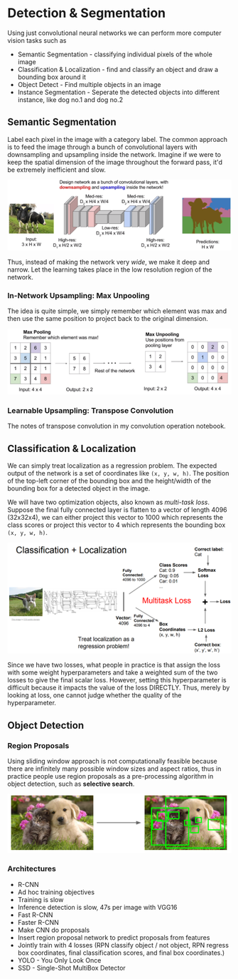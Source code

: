
# Detection & Segmentation
Using just convolutional neural networks we can perform more computer vision tasks such as
* Semantic Segmentation - classifying individual pixels of the whole image
* Classification & Localization - find and classify an object and draw a bounding box around it 
* Object Detect - Find multiple objects in an image
* Instance Segmentation - Seperate the detected objects into different instance, like dog no.1 and dog no.2

## Semantic Segmentation
Label each pixel in the image with a category label. The common approach is to feed the image through a bunch of convolutional layers with downsampling and upsampling inside the network. Imagine if we were to keep the spatial dimension of the image throughout the forward pass, it'd be extremely inefficient and slow. 

![semantic_segment_full_conv](assets/semantic_segment_full_conv.png)

Thus, instead of making the network very *wide*, we make it deep and narrow. Let the learning takes place in the low resolution region of the network.

### In-Network Upsampling: Max Unpooling
The idea is quite simple, we simply remember which element was max and then use the same position to project back to the original dimension. 

![max_unpooling](assets/max_unpooling.png)

### Learnable Upsampling: Transpose Convolution
The notes of transpose convolution in my convolution operation notebook.

## Classification & Localization
We can simply treat localization as a regression problem. The expected output of the network is a set of coordinates like `(x, y, w, h)`. The position of the top-left corner of the bounding box and the height/width of the bounding box for a detected object in the image. 

We will have two optimization objects, also known as *multi-task loss*. Suppose the final fully connected layer is flatten to a vector of length 4096 (32x32x4), we can either project this vector to 1000 which represents the class scores or project this vector to 4 which represents the bounding box `(x, y, w, h)`. 

![multitask_loss](assets/multitask_loss.png)

Since we have two losses, what people in practice is that assign the loss with some weight hyperparameters and take a weighted sum of the two losses to give the final scalar loss. However, setting this hyperparameter is difficult because it impacts the value of the loss DIRECTLY. Thus, merely by looking at loss, one cannot judge whether the quality of the hyperparameter.

## Object Detection
### Region Proposals
Using sliding window approach is not computationally feasible because there are infinitely many possible window sizes and aspect ratios, thus in practice people use region proposals as a pre-processing algorithm in object detection, such as **selective search**.

![selective_search](assets/selective_search.png)

### Architectures

* R-CNN
 * Ad hoc training objectives
 * Training is slow
 * Inference detection is slow, 47s per image with VGG16
* Fast R-CNN
* Faster R-CNN
 * Make CNN do proposals
 * Insert region proposal network to predict proposals from features
 * Jointly train with 4 losses (RPN classify object / not object, RPN regress box coordinates, final classification scores, and final box coordinates.)
* YOLO - You Only Look Once
* SSD - Single-Shot MultiBox Detector

